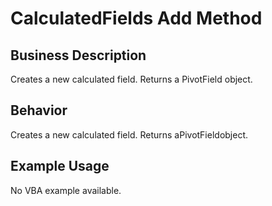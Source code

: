 # CalculatedFields Add Method

## Business Description
Creates a new calculated field. Returns a PivotField object.

## Behavior
Creates a new calculated field. Returns aPivotFieldobject.

## Example Usage
No VBA example available.